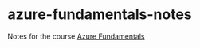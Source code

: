 # azure-fundamentals-notes
Notes for the course [Azure Fundamentals](https://docs.microsoft.com/en-us/learn/paths/azure-fundamentals/)
